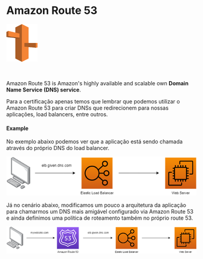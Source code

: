 # Amazon Route 53

<img height=100px; alt="route53_logo" src="../../../images/amazon-route-53.drawio.png" />

<p>&nbsp;</p>

Amazon Route 53 is Amazon's highly available and scalable own **Domain Name Service (DNS) service**.

Para a certificação apenas temos que lembrar que podemos utilizar o Amazon Route 53 para criar DNSs que redirecionem para nossas aplicações, load balancers, entre outros.

#### Example

No exemplo abaixo podemos ver que a aplicação está sendo chamada através do próprio DNS do load balancer.

<img alt="elb_workflow_visualization" src="../../../images/not-using-route-53-workflow.drawio.png" />

Já no cenário abaixo, modificamos um pouco a arquitetura da aplicação para chamarmos um DNS mais amigável configurado via Amazon Route 53 e ainda definimos uma política de roteamento também no próprio route 53.

<img alt="elb_workflow_visualization" src="../../../images/using-route-53-workflow.drawio.png" />
